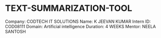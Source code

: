 # TEXT-SUMMARIZATION-TOOL
Company: CODTECH IT SOLUTIONS
Name: K JEEVAN KUMAR
Intern ID: COD08111
Domain: Artificial intelligence 
Duration: 4 WEEKS
Mentor: NEELA SANTOSH
